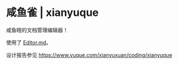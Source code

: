 # 咸鱼雀 | xianyuque
 
 咸鱼暄的文档管理编辑器！

使用了 [Editor.md](https://pandao.github.io/editor.md/)。

设计报告参见 https://www.yuque.com/xianyuxuan/coding/xianyuque